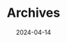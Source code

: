 ---
title: "Archives"
date: 2024-04-14
layout: "archives"
slug: "archives"
menu:
    main:
        weight: 3
        params: 
            icon: archives
---